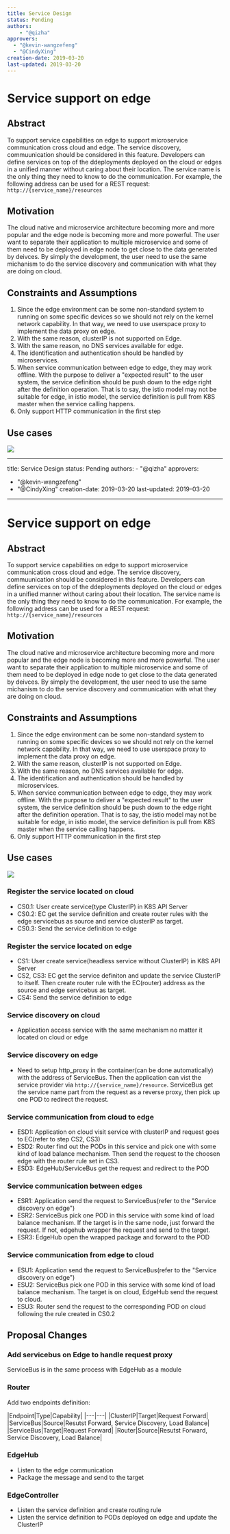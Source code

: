 ```yaml
---
title: Service Design
status: Pending
authors:
    - "@qizha"
approvers:
  - "@kevin-wangzefeng"
  - "@CindyXing"
creation-date: 2019-03-20
last-updated: 2019-03-20
---
```


# Service support on edge

## Abstract
To support service capabilities on edge to support microservice communication cross cloud and edge.
The service discovery, commuunication should be considered in this feature.
Developers can define services on top of the ddeployments deployed on the cloud or edges in a unified manner without caring about their location. The service name is the only thing they need to know to do the communication. For example, the following address can be used for a REST  request:
`http://{service_name}/resources`

## Motivation
The cloud native and microservice architecture becoming more and more popular and the edge node is becoming more and more powerful. The user want to separate their application to multiple microservice and some of them need to be deployed in edge node to get close to the data generated by deivces. By simply the development, the user need to use the same michanism to do the service discovery and communication with what they are doing on cloud.

## Constraints and Assumptions
1. Since the edge environment can be some non-standard system to running on some specific devices so we should not rely on the kernel network capability. In that way, we need to use userspace proxy to implement the data proxy on edge.
2. With the same reason, clusterIP is not supported on Edge.
3. With the same reason, no DNS services available for edge.
4. The identification and authentication should be handled by microservices.
5. When service communication between edge to edge, they may work offline. With the purpose to deliver a "expected result" to the user system, the service definition should be push down to the edge right after the definition operation. That is to say, the istio model may not be suitable for edge, in istio model, the service definition is pull from K8S master when the service calling happens.
6. Only support HTTP communication in the first step

## Use cases
<img src="../images/proposals/service-design.png">

---
title: Service Design
status: Pending
authors:
    - "@qizha"
approvers:
  - "@kevin-wangzefeng"
  - "@CindyXing"
creation-date: 2019-03-20
last-updated: 2019-03-20
---

# Service support on edge

## Abstract
To support service capabilities on edge to support microservice communication cross cloud and edge.
The service discovery, commuunication should be considered in this feature.
Developers can define services on top of the ddeployments deployed on the cloud or edges in a unified manner without caring about their location. The service name is the only thing they need to know to do the communication. For example, the following address can be used for a REST  request:
`http://{service_name}/resources`

## Motivation
The cloud native and microservice architecture becoming more and more popular and the edge node is becoming more and more powerful. The user want to separate their application to multiple microservice and some of them need to be deployed in edge node to get close to the data generated by deivces. By simply the development, the user need to use the same michanism to do the service discovery and communication with what they are doing on cloud.

## Constraints and Assumptions
1. Since the edge environment can be some non-standard system to running on some specific devices so we should not rely on the kernel network capability. In that way, we need to use userspace proxy to implement the data proxy on edge.
2. With the same reason, clusterIP is not supported on Edge.
3. With the same reason, no DNS services available for edge.
4. The identification and authentication should be handled by microservices.
5. When service communication between edge to edge, they may work offline. With the purpose to deliver a "expected result" to the user system, the service definition should be push down to the edge right after the definition operation. That is to say, the istio model may not be suitable for edge, in istio model, the service definition is pull from K8S master when the service calling happens.
6. Only support HTTP communication in the first step

## Use cases
<img src="../images/proposals/service-design.png">

### Register the service located on cloud
* CS0.1: User create service(type ClusterIP) in K8S API Server
* CS0.2: EC get the service definition and create router rules with the edge servicebus as source and service clusterIP as target.
* CS0.3: Send the service definition to edge

### Register the service located on edge
* CS1: User create service(headless service without ClusterIP) in K8S API Server
* CS2, CS3: EC get the service definiton and update the service ClusterIP to itself. Then create router rule with the EC(router) address as the source and edge servicebus as target.
* CS4: Send the service definition to edge

### Service discovery on cloud
* Application access service with the same mechanism no matter it located on cloud or edge

### Service discovery on edge
* Need to setup http_proxy in the container(can be done automatically) with the address of ServiceBus. Then the application can vist the service provider via `http://{service_name}/resource`. ServiceBus get the service name part from the request as a reverse proxy, then pick up one POD to redirect the request.

### Service communication from cloud to edge
* ESD1: Application on cloud visit service with clusterIP and request goes to EC(refer to step CS2, CS3)
* ESD2: Router find out the PODs in this service and pick one with some kind of load balance mechanism. Then send the request to the choosen edge with the router rule set in CS3.
* ESD3: EdgeHub/ServiceBus get the request and redirect to the POD

### Service communication between edges
* ESR1: Application send the request to ServiceBus(refer to the "Service discovery on edge")
* ESR2: ServiceBus pick one POD in this service with some kind of load balance mechanism. If the target is in the same node, just forward the request. If not, edgehub wrapper the request and send to the target.
* ESR3: EdgeHub open the wrapped package and forward to the POD

### Service communication from edge to cloud
* ESU1: Application send the request to ServiceBus(refer to the "Service discovery on edge")
* ESU2: ServiceBus pick one POD in this service with some kind of load balance mechanism. The target is on cloud, EdgeHub send the request to cloud.
* ESU3: Router send the request to the corresponding POD on cloud following the rule created in CS0.2

## Proposal Changes
### Add servicebus on Edge to handle request proxy
ServiceBus is in the same process with EdgeHub as a module

### Router
Add two endpoints definition:

|Endpoint|Type|Capability|
|---|---|
|ClusterIP|Target|Request Forward|
|ServiceBus|Source|Resutst Forward, Service Discovery, Load Balance|
|ServiceBus|Target|Request Forward|
|Router|Source|Resutst Forward, Service Discovery, Load Balance|

### EdgeHub
* Listen to the edge communication
* Package the message and send to the target

### EdgeController
* Listen the service definition and create routing rule
* Listen the service definition to PODs deployed on edge and update the ClusterIP

